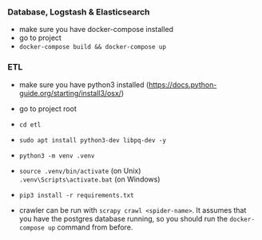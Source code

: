 ### Database, Logstash & Elasticsearch
- make sure you have docker-compose installed
- go to project
- `docker-compose build && docker-compose up`

### ETL

- make sure you have python3 installed (<https://docs.python-guide.org/starting/install3/osx/>)
- go to project root
- `cd etl`
- `sudo apt install python3-dev libpq-dev -y`
- `python3 -m venv .venv`
- `source .venv/bin/activate` (on Unix)  
  `.venv\Scripts\activate.bat` (on Windows)
- `pip3 install -r requirements.txt`

- crawler can be run with `scrapy crawl <spider-name>`. It assumes that you have the postgres database running, so you should run the `docker-compose up` command from before.
